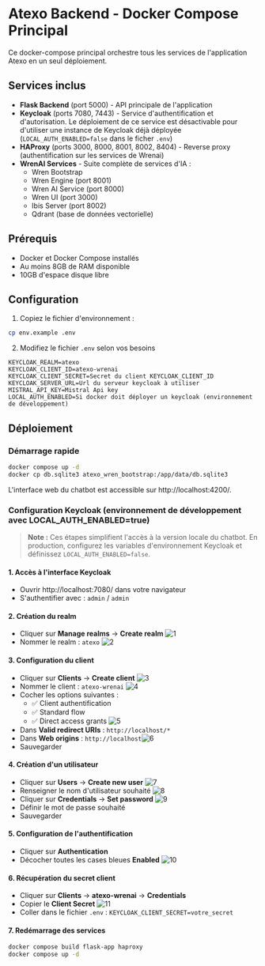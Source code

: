 # Atexo Backend - Docker Compose Principal

Ce docker-compose principal orchestre tous les services de l'application Atexo en un seul déploiement.

## Services inclus

- **Flask Backend** (port 5000) - API principale de l'application
- **Keycloak** (ports 7080, 7443) - Service d'authentification et d'autorisation. Le déploiement de ce service est désactivable pour d'utiliser une instance de Keycloak déjà déployée (`LOCAL_AUTH_ENABLED=false` dans le ficher `.env`)
- **HAProxy** (ports 3000, 8000, 8001, 8002, 8404) - Reverse proxy (authentification sur les services de Wrenai)
- **WrenAI Services** - Suite complète de services d'IA :
  - Wren Bootstrap
  - Wren Engine (port 8001)
  - Wren AI Service (port 8000)
  - Wren UI (port 3000)
  - Ibis Server (port 8002)
  - Qdrant (base de données vectorielle)

## Prérequis

- Docker et Docker Compose installés
- Au moins 8GB de RAM disponible
- 10GB d'espace disque libre

## Configuration

1. Copiez le fichier d'environnement :
  ```bash
  cp env.example .env
  ```

2. Modifiez le fichier `.env` selon vos besoins
```
KEYCLOAK_REALM=atexo
KEYCLOAK_CLIENT_ID=atexo-wrenai
KEYCLOAK_CLIENT_SECRET=Secret du client KEYCLOAK_CLIENT_ID
KEYCLOAK_SERVER_URL=Url du serveur keycloak à utiliser
MISTRAL_API_KEY=Mistral Api key
LOCAL_AUTH_ENABLED=Si docker doit déployer un keycloak (environnement de développement)
```
## Déploiement

### Démarrage rapide

```bash
docker compose up -d
docker cp db.sqlite3 atexo_wren_bootstrap:/app/data/db.sqlite3
```

L'interface web du chatbot est accessible sur http://localhost:4200/.

### Configuration Keycloak (environnement de développement avec LOCAL_AUTH_ENABLED=true)

> **Note :** Ces étapes simplifient l'accès à la version locale du chatbot. En production, configurez les variables d'environnement Keycloak et définissez `LOCAL_AUTH_ENABLED=false`.

#### 1. Accès à l'interface Keycloak
- Ouvrir http://localhost:7080/ dans votre navigateur
- S'authentifier avec : `admin` / `admin`

#### 2. Création du realm
- Cliquer sur **Manage realms** → **Create realm** ![1](assets/1.png)
- Nommer le realm : `atexo` ![2](assets/2.png)

#### 3. Configuration du client
- Cliquer sur **Clients** → **Create client** ![3](assets/3.png)
- Nommer le client : `atexo-wrenai` ![4](assets/4.png)
- Cocher les options suivantes :
  - ✅ Client authentification
  - ✅ Standard flow  
  - ✅ Direct access grants ![5](assets/5.png)
- Dans **Valid redirect URIs** : `http://localhost/*`
- Dans **Web origins** : `http://localhost`![6](assets/6.png)
- Sauvegarder

#### 4. Création d'un utilisateur
- Cliquer sur **Users** → **Create new user** ![7](assets/7.png)
- Renseigner le nom d'utilisateur souhaité ![8](assets/8.png)
- Cliquer sur **Credentials** → **Set password** ![9](assets/9.png)
- Définir le mot de passe souhaité
- Sauvegarder

#### 5. Configuration de l'authentification
- Cliquer sur **Authentication** 
- Décocher toutes les cases bleues **Enabled** ![10](assets/10.png)

#### 6. Récupération du secret client
- Cliquer sur **Clients** → **atexo-wrenai** → **Credentials**
- Copier le **Client Secret** ![11](assets/11.png)
- Coller dans le fichier `.env` : `KEYCLOAK_CLIENT_SECRET=votre_secret`

#### 7. Redémarrage des services
```bash
docker compose build flask-app haproxy
docker compose up -d
```